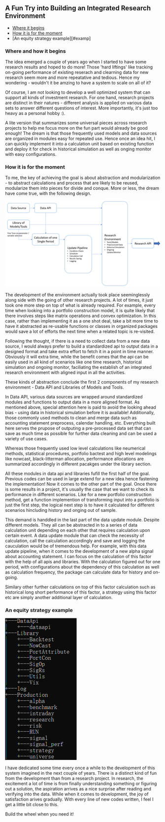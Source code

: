 #

## A Fun Try into Building an Integrated Research Environment

- [Where it begins](#beg)
- [How it is for the moment](#now)
- [An equity strategy example][#examp]

### Where and how it begins <a name="beg"></a>

The idea emerged a couple of years ago when I started to have some research results and hoped to do more! Those 'hard liftings' like tracking on-going performance of existing reserach and clearning data for new research seem more and more repeatative and tedious. Hence my wondering - wouldn't it be amzing to have a system to scale on all of it?

Of course, I am not looking to develop a well optimized system that can support all kinds of investment research. For one hand, research projects are distinct in their natures - different analysis is applied on various data sets to answer different questions of interest. More importantly, it's just too heavy as a personal hobby :). 

A lite version that summarizes some universal pieces across research projects to help me focus more on the fun part would already be good enough! The dream is that those frequently used models and data sources are organized in modules easy for repeated use. Hence once an idea hit, I can quickly implement it into a calculation unit based on existing function and deploy it for check in historical simulation as well as onging monitor with easy configurations.


### How it is for the moment <a name="now"></a>

To me, the key of achieving the goal is about abstraction and modularization - to abstract calculations and process that are likely to be reused, modularize them into pieces for divide and conque.  More or less, the dream have come true, with the following design. 

![Structure](https://raw.githubusercontent.com/SkyBlueRW/SkyBlueRW.github.io/main/_posts/asset/environment_structure.png)

The development of the environment actually took place seeminglessly along side with the going of other research projects. A lot of times, it just took one more step on top of what is already required. For example, every time when looking into a portfolio construction model, it is quite likely that there involves steps like matrix operations and convex optimization. In this case, rather than implementing it as a one shot deal, take a bit more time to have it abstracted as re-usable functions or classes in organized packages would save a lot of efforts the next time when a related topic is re-visited.  

Following the thought, if there is a need to collect data from a new data source, I would always prefer to build a standardized api to output data in a designed format and take extra effort to fetch it in a point in time manner. Obviously it will extra time, while the benefit comes that the api can be easily used in all kind of scenarios like one time research, historical simulation and ongoing monitor, faciliating the establish of an integrated research environment with aligned input in all the activities.

These kinds of abstraction conclude the first 2 components of my research environment - Data API and Libraries of Models and Tools.

In Data API, various data sources are wrapped around standardized modules and functions to output data in a more aligned format. As mentioned above, special attention here is paid to avoid the looking ahead bias - using data in historical simulation before it is available! Additionally, those commonly used methods to clean and merge data such as accounting statement preprocess, calendar handling, etc. Everything built here serves the prupose of outputing a pre-processed data set that can save as much time as possible for further data cleaning and can be used a variety of use cases.

Whereas those frequently used low level calculations like neumerical methods, statistical procedures, portfolio bactest and high level modelings like nowcast, black-litterman allocation, performance allocations are summarized accordingly in different pacakges under the library section. 

All these modules in data api and libraries fufill the first half of the goal. Previous codes can be used in large extend for a new idea hence fastening the implementation! Now it comes to the other part of the goal. Once there is some results in a project, it's usually the case that we want to check its performance in different scenarios. Like for a new portfolio construction method, get a function implemention of transforming input into a portfolio is just the first step, the logical next step is to have it calculated for different scenarios hincluding history and onging out of sample.

This demand is handdled in the last part of the data update module. Despite different models. They all can be abstracted in to a series of data calculation unit depending on each other that requires calculation upon certain event. A data update module that can check the necessity of calculation, call the calculation accordingly and save and logging the cauculation would be of tremendous help. For example, with this data update pipeline, when it comes to the development of a new alpha signal about accounting statement. I can focus on the calculation of this factor with the help of all apis and libraries. With the calculation figured out for one period, with configurations about the dependency of this calculation as well as calculation frequency, the package can calculate data for history and on-going.

Similary other further calculations on top of this factor calculation such as historical long short performance of this factor, a strategy using this factor etc are simply another additional layer of calculation. 

### An equity strategy example <a name="examp"></a>


![System](https://raw.githubusercontent.com/SkyBlueRW/SkyBlueRW.github.io/main/_posts/asset/system.png)





I have dedicated some time every once a while to the development of this system imagined in the next couple of years. There is a distinct kind of fun from the development than from a research project. In research, the excitement a lot of time is from finally understanding something or figuring out a solution, the aspiration arrives as a nice surprise after reading and verifying into the data. While when it comes to development, the joy of satisfaction arives gradually. With every line of new codes written, I feel I get a little bit close to this.

Build the wheel when you need it!
